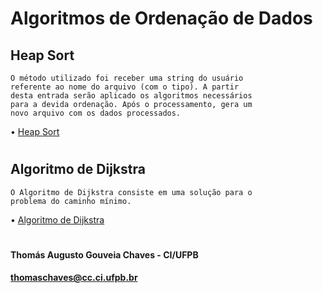 # Algoritmos de Ordenação de Dados

## Heap Sort
    O método utilizado foi receber uma string do usuário
    referente ao nome do arquivo (com o tipo). A partir
    desta entrada serão aplicado os algoritmos necessários
    para a devida ordenação. Após o processamento, gera um
    novo arquivo com os dados processados.
    
   • [Heap Sort](https://github.com/thmsagc/thms-ordenacao/tree/master/HEAP%20SORT)

#   
## Algoritmo de Dijkstra
    O Algoritmo de Dijkstra consiste em uma solução para o
    problema do caminho mínimo.
    
   • [Algoritmo de Dijkstra](https://github.com/thmsagc/thms-ordenacao/tree/master/ALGORITMO%20DE%20DIJKSTRA)

#   

#### Thomás Augusto Gouveia Chaves - CI/UFPB
#### thomaschaves@cc.ci.ufpb.br



